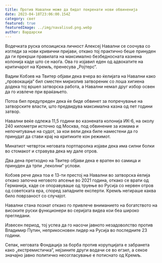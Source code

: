 ```yaml
---
title: Против Навални може да бидат покренати нови обвиненија
date: 2023-04-18T23:06:00.154Z
category: свет
featured: true
featuredImage: ../img/navalisud.png.webp
author: Вардарски
---
```


Водечката руска опозициска личност Алексеј Навални се соочува со изгледи за нови кривични пријави, откако тој практично беше принуден да ги прекрши правилата на максимално безбедносната казнена колонија каде што се наоѓа. Ова го изјавил еден од адвокатите на критичарот на Кремљ, пренесува „Ројтерс“.

Вадим Кобзев на Твитер објави дека вчера во ќелијата на Навални како „провокација“ бил сместен миризлив затвореник со лоша хигиена додека тој вршел затворска работа, а Навални немал друг избор освен да го извлече при враќањето.

Потоа бил предупреден дека ќе биде обвинет за попречување на затворските власти, што предвидува максимална казна од пет години затвор.

Навални веќе одлежа 11,5 години во казнената колонија ИК-6, на околу 240 километри источно од Москва, под обвинение за измама и непочитување на судот, за кои вели дека биле наместени да го принудат да стави крај на критиките кон режимот.

Минатиот четврток неговата портпаролка изјави дека има силни болки во стомакот и стравува дека му дале отров.

Два дена претходно на Твитер објави дека е вратен во самица и принуден да трпи „пеколни“ услови.

Кобзев рече дека тоа е 13-ти престој на Навални во затворска ќелија откако започна неговото апсење во 2021 година, откако се врати од Германија, каде се опоравуваше од труење во Русија со нервен отров од советската ера, според западните експерти. Кремљ негираше каква било поврзаност со случајот.

Навални стана познат откако го привлече вниманието на богатството на високите руски функционери во серијата видеа кои беа широко прегледани.

Извесен период, тој успеа да го насочи јавното незадоволство против Владимир Путин, неприкосновен лидер на Русија во последните 23 години.

Сепак, неговата Фондација за борба против корупцијата е забранета како „екстремистичка“, нејзините други водачи се во егзил, а секое значајно јавно политичко несогласување е потиснато од Кремљ.
